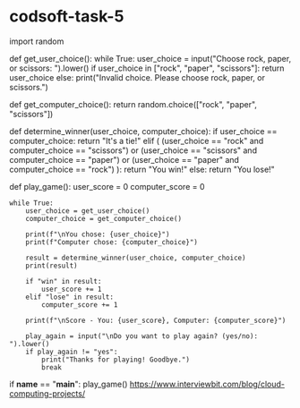 # codsoft-task-5
import random

def get_user_choice():
    while True:
        user_choice = input("Choose rock, paper, or scissors: ").lower()
        if user_choice in ["rock", "paper", "scissors"]:
            return user_choice
        else:
            print("Invalid choice. Please choose rock, paper, or scissors.")

def get_computer_choice():
    return random.choice(["rock", "paper", "scissors"])

def determine_winner(user_choice, computer_choice):
    if user_choice == computer_choice:
        return "It's a tie!"
    elif (
        (user_choice == "rock" and computer_choice == "scissors") or
        (user_choice == "scissors" and computer_choice == "paper") or
        (user_choice == "paper" and computer_choice == "rock")
    ):
        return "You win!"
    else:
        return "You lose!"

def play_game():
    user_score = 0
    computer_score = 0

    while True:
        user_choice = get_user_choice()
        computer_choice = get_computer_choice()

        print(f"\nYou chose: {user_choice}")
        print(f"Computer chose: {computer_choice}")

        result = determine_winner(user_choice, computer_choice)
        print(result)

        if "win" in result:
            user_score += 1
        elif "lose" in result:
            computer_score += 1

        print(f"\nScore - You: {user_score}, Computer: {computer_score}")

        play_again = input("\nDo you want to play again? (yes/no): ").lower()
        if play_again != "yes":
            print("Thanks for playing! Goodbye.")
            break

if __name__ == "__main__":
    play_game()
https://www.interviewbit.com/blog/cloud-computing-projects/
